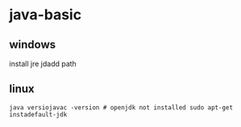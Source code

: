 # java-basic
## windows
install jre  jdadd path
## linux
`java versiojavac -version # openjdk not installed
sudo apt-get instadefault-jdk`
